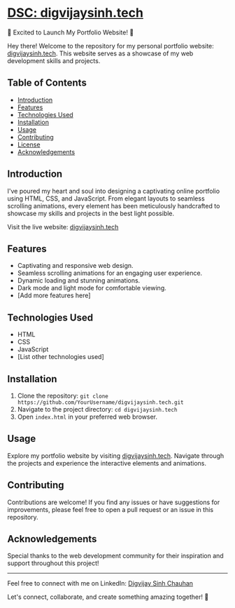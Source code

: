 # [DSC: digvijaysinh.tech](https://digvijaysinh.tech/)

🚀 Excited to Launch My Portfolio Website! 🎉

Hey there! Welcome to the repository for my personal portfolio website: [digvijaysinh.tech](https://digvijaysinh.tech/). This website serves as a showcase of my web development skills and projects.

## Table of Contents

- [Introduction](#introduction)
- [Features](#features)
- [Technologies Used](#technologies-used)
- [Installation](#installation)
- [Usage](#usage)
- [Contributing](#contributing)
- [License](#license)
- [Acknowledgements](#acknowledgements)

## Introduction

I've poured my heart and soul into designing a captivating online portfolio using HTML, CSS, and JavaScript. From elegant layouts to seamless scrolling animations, every element has been meticulously handcrafted to showcase my skills and projects in the best light possible.

Visit the live website: [digvijaysinh.tech](https://digvijaysinh.tech/)

## Features

- Captivating and responsive web design.
- Seamless scrolling animations for an engaging user experience.
- Dynamic loading and stunning animations.
- Dark mode and light mode for comfortable viewing.
- [Add more features here]

## Technologies Used

- HTML
- CSS
- JavaScript
- [List other technologies used]

## Installation

1. Clone the repository: `git clone https://github.com/YourUsername/digvijaysinh.tech.git`
2. Navigate to the project directory: `cd digvijaysinh.tech`
3. Open `index.html` in your preferred web browser.

## Usage

Explore my portfolio website by visiting [digvijaysinh.tech](https://digvijaysinh.tech/). Navigate through the projects and experience the interactive elements and animations.

## Contributing

Contributions are welcome! If you find any issues or have suggestions for improvements, please feel free to open a pull request or an issue in this repository.

## Acknowledgements

Special thanks to the web development community for their inspiration and support throughout this project!

---

Feel free to connect with me on LinkedIn: [Digvijay Sinh Chauhan](https://www.linkedin.com/in/digvijaysinhchauhan956358/)

Let's connect, collaborate, and create something amazing together! 🤝
